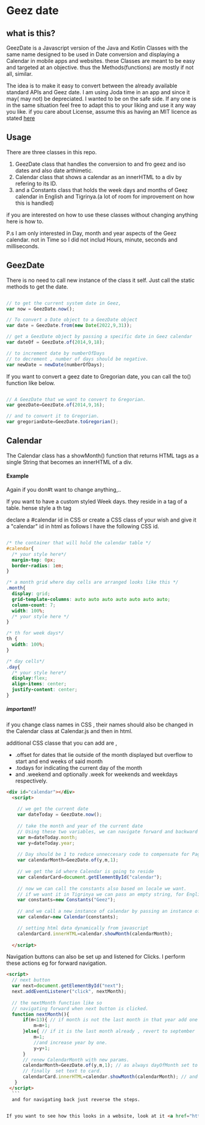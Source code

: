 # Geez date

## what is this?

GeezDate is a Javascript version of the Java and Kotlin Classes with the same name designed to be used in Date conversion and displaying a Calendar in mobile apps and websites.  these Classes are meant to be easy and targeted at an objective. thus the Methods(functions) are mostly if not all, similar.

The idea is to make it easy to convert between the already available standard APIs and Geez date.  I am using Joda time in an app and since it may( may not) be depreciated. I wanted to be on the safe side. If any one is in the same situation feel free to adapt this to your liking and use it any way you like.
if you care about License, assume this as having an MIT licence as stated <a href="https://choosealicense.com/licenses/mit/">here</a>


## Usage

There are three classes in this repo. 

<ol>
  <li> GeezDate class that handles the conversion to and fro geez and iso dates and also date arthimetic.</li>
  <li> Calendar class that shows a calendar as an innerHTML to a div by refering to its ID.</li>
  <li> and a Constants class that holds the week days and months of Geez calendar in English and Tigrinya.(a lot of room for improvement on how this is handled) </li>
</ol>

if you are interested on how to use these classes without changing anything here is how to.

P.s I am only interested in Day, month and year aspects of the Geez calendar. not in Time so I did not includ Hours, minute, seconds and milliseconds.


## GeezDate

There is no need to call new instance of the class it self. Just call the static methods to get the date.



```javascript

// to get the current system date in Geez,
var now = GeezDate.now(); 

// To convert a Date object to a GeezDate object
var date = GeezDate.from(new Date(2022,9,31)); 

// get a GeezDate object by passing a specific date in Geez calendar
var dateOf = GeezDate.of(2014,9,18);  

// to increment date by numberOfDays 
// to decrement , number of days should be negative.
var newDate = newDate(numberOfDays);


```

If you want to convert a geez date to Gregorian date, you can call the to() function like below.


```javascript

// A GeezDate that we want to convert to Gregorian.
var geezDate=GeezDate.of(2014,9,16);

// and to convert it to Gregorian.
var gregorianDate=GeezDate.toGregorian();


```

## Calendar

The Calendar class has a showMonth() function that returns HTML tags as a single String that becomes an innerHTML of a div.

#### Example 

Again if you don#t want to change anything,..

If you want to have a custom styled Week days. they reside in a <th> tag of a table. hense style a th tag

declare a #calendar id in CSS or create a CSS class of your wish and give it a "calendar" id in html as follows
I have the following CSS id.
  
  ``` css
  
  /* the container that will hold the calendar table */
  #calendar{
    /* your style here*/
    margin-top: 0px;
    border-radius: 1em;
  }
  
  /* a month grid where day cells are arranged looks like this */
  .month{
    display: grid;
    grid-template-columns: auto auto auto auto auto auto auto;
    column-count: 7;
    width: 100%;
    /* your style here */
  }
  
  /* th for week days*/
  th {
    width: 100%;
  }
  
  /* day cells*/
  .day{
    /* your style here*/
    display:flex;
    align-items: center;
    justify-content: center;
  }
  ```
  
 ##### important!!
 if you change class names in CSS , their names should also be changed in the Calendar class at Calendar.js 
 and then in html.
  
  additional CSS classe that you can add are ,
  
  <ul>
    <li>.offset for dates that lie outside of the month displayed but overflow to start and end weeks of said month</li>
    <li>.todays for indicating the current day of the month</li>
    <li> and .weekend and optionally .week for weekends and weekdays respectively.</li>
   </ul>
  
```html
<div id="calendar"></div>
  <script>
    
    // we get the current date
    var dateToday = GeezDate.now();
    
    // take the month and year of the current date
    // Using these two variables, we can navigate forward and backward in months and years. 
    var m=dateToday.month;                    
    var y=dateToday.year;
    
    // Day should be 1 to reduce unneccesary code to compensate for Pagumie date error.
    var calendarMonth=GeezDate.of(y,m,1);
    
    // we get the id where Calendar is going to reside
    var calendarCard=document.getElementById("calendar");
    
    // now we can call the constants also based on locale we want. 
    // if we want it in Tigrinya we can pass an empty string, for English we pass "iso"
    var constants=new Constants("Geez");
    
    // and we call a new instance of calendar by passing an instance of Constants
    var calendar=new Calendar(constants);

    // setting html data dynamically from javascript 
    calendarCard.innerHTML=calendar.showMonth(calendarMonth); 
    
  </script>
  ```
  Navigation buttons can also be set up and listened for Clicks.  I perform these actions eg for forward navigation.
  ```html
  <script>
    // next button
    var next=document.getElementById("next"); 
    next.addEventListener("click", nextMonth);
    
    // the nextMonth function like so
    // navigating forward when next button is clicked. 
    function nextMonth(){
        if(m<13){ // if month is not the last month in that year add one
            m=m+1;
        }else{ // if it is the last month already , revert to september
            m=1;
            //and increase year by one.
            y=y+1;
        }
        // renew CalendarMonth with new params.
        calendarMonth=GeezDate.of(y,m,1); // as always dayOfMonth set to 1;
        // finally  set text to card.
        calendarCard.innerHTML=calendar.showMonth(calendarMonth); // and we are done.
     }
   </script>
    ```
    and for navigating back just reverse the steps. 


If you want to see how this looks in a website, look at it <a href="https://tinsae-ghilay.github.io"> here </a>
